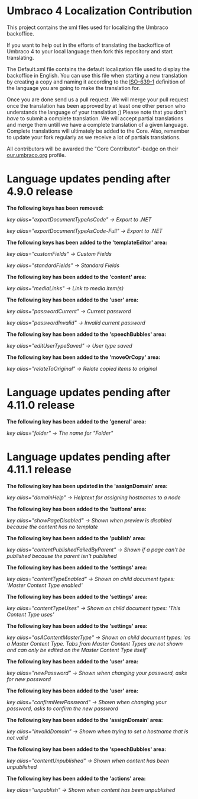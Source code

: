 Umbraco 4 Localization Contribution
======================

This project contains the xml files used for localizing the Umbraco backoffice.

If you want to help out in the efforts of translating the backoffice of Umbraco 4 to your local language then fork this repository and start translating.

The Default.xml file contains the default localization file used to display the backoffice in English. You can use this file when starting a new translation by creating a copy and naming it according to the [ISO-639-1](http://en.wikipedia.org/wiki/List_of_ISO_639-1_codes "List of ISO 639-1 codes") definition of the language you are going to make the translation for.

Once you are done send us a pull request. We will merge your pull request once the translation has been approved by at least one other person who understands the language of your translation ;)
Please note that you don't *have* to submit a complete translation. We will accept partial translations and merge them untill we have a complete translation of a given language. Complete translations will ultimately be added to the Core.
Also, remember to update your fork regularly as we receive a lot of partials translations.

All contributors will be awarded the "Core Contributor"-badge on their [our.umbraco.org](http://our.umbraco.org/wiki/about/core-contributor "Umbraco Community Forum") profile.

Language updates pending after 4.9.0 release
======================

**The following keys has been removed:**

*key alias="exportDocumentTypeAsCode" -> Export to .NET*

*key alias="exportDocumentTypeAsCode-Full" -> Export to .NET*

**The following keys has been added to the 'templateEditor' area:**

*key alias="customFields" -> Custom Fields*

*key alias="standardFields" -> Standard Fields*


**The following key has been added to the 'content' area:**

*key alias="mediaLinks" -> Link to media item(s)*


**The following key has been added to the 'user' area:**

*key alias="passwordCurrent" -> Current password*

*key alias="passwordInvalid" -> Invalid current password*

**The following key has been added to the 'speechBubbles' area:**

*key alias="editUserTypeSaved" -> User type saved*

**The following key has been added to the 'moveOrCopy' area:**

*key alias="relateToOriginal" -> Relate copied items to original*

Language updates pending after 4.11.0 release
======================
**The following key has been added to the 'general' area:**

*key alias="folder" -> The name for "Folder"*


Language updates pending after 4.11.1 release
======================
**The following key has been updated in the 'assignDomain' area:**

*key alias="domainHelp" -> Helptext for assigning hostnames to a node*

**The following key has been added to the 'buttons' area:**

*key alias="showPageDisabled" -> Shown when preview is disabled because the content has no template*

**The following key has been added to the 'publish' area:**

*key alias="contentPublishedFailedByParent" -> Shown if a page can't be published because the parent isn't published*

**The following key has been added to the 'settings' area:**

*key alias="contentTypeEnabled" -> Shown on child document types: 'Master Content Type enabled'*

**The following key has been added to the 'settings' area:**

*key alias="contentTypeUses" -> Shown on child document types: 'This Content Type uses'*

**The following key has been added to the 'settings' area:**

*key alias="asAContentMasterType" -> Shown on child document types: 'as a Master Content Type. Tabs from Master Content Types are not shown and can only be edited on the Master Content Type itself'*

**The following key has been added to the 'user' area:**

*key alias="newPassword" -> Shown when changing your password, asks for new password*

**The following key has been added to the 'user' area:**

*key alias="confirmNewPassword" -> Shown when changing your password, asks to confirm the new password*

**The following key has been added to the 'assignDomain' area:**

*key alias="invalidDomain" -> Shown when trying to set a hostname that is not valid*


**The following key has been added to the 'speechBubbles' area:**

*key alias="contentUnpublished" -> Shown when content has been unpublished*

**The following key has been added to the 'actions' area:**

*key alias="unpublish" -> Shown when content has been unpublished*
